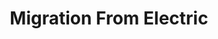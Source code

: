 ---
layout: "redirect"
redirect: "/docs/migration-from-electric/first-considerations/index.html"
title: "Migration From Electric"
mainPage: false
order: 1
---